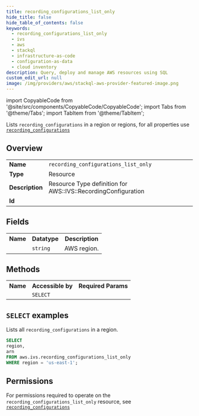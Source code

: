 ```yaml
---
title: recording_configurations_list_only
hide_title: false
hide_table_of_contents: false
keywords:
  - recording_configurations_list_only
  - ivs
  - aws
  - stackql
  - infrastructure-as-code
  - configuration-as-data
  - cloud inventory
description: Query, deploy and manage AWS resources using SQL
custom_edit_url: null
image: /img/providers/aws/stackql-aws-provider-featured-image.png
---
```


import CopyableCode from '@site/src/components/CopyableCode/CopyableCode';
import Tabs from '@theme/Tabs';
import TabItem from '@theme/TabItem';

Lists <code>recording_configurations</code> in a region or regions, for all properties use <a href="/providers/aws/serviceName/recording_configurations/"><code>recording_configurations</code></a>

## Overview
<table><tbody>
<tr><td><b>Name</b></td><td><code>recording_configurations_list_only</code></td></tr>
<tr><td><b>Type</b></td><td>Resource</td></tr>
<tr><td><b>Description</b></td><td>Resource Type definition for AWS::IVS::RecordingConfiguration</td></tr>
<tr><td><b>Id</b></td><td><CopyableCode code="aws.ivs.recording_configurations_list_only" /></td></tr>
</tbody></table>

## Fields
<table><tbody><tr><th>Name</th><th>Datatype</th><th>Description</th></tr><tr><td><CopyableCode code="region" /></td><td><code>string</code></td><td>AWS region.</td></tr>
</tbody></table>

## Methods

<table><tbody>
  <tr>
    <th>Name</th>
    <th>Accessible by</th>
    <th>Required Params</th>
  </tr>
  <tr>
    <td><CopyableCode code="list_resources" /></td>
    <td><code>SELECT</code></td>
    <td><CopyableCode code="region" /></td>
  </tr>
</tbody></table>

## `SELECT` examples
Lists all <code>recording_configurations</code> in a region.
```sql
SELECT
region,
arn
FROM aws.ivs.recording_configurations_list_only
WHERE region = 'us-east-1';
```


## Permissions

For permissions required to operate on the <code>recording_configurations_list_only</code> resource, see <a href="/providers/aws/ivs/recording_configurations/#permissions"><code>recording_configurations</code></a>

